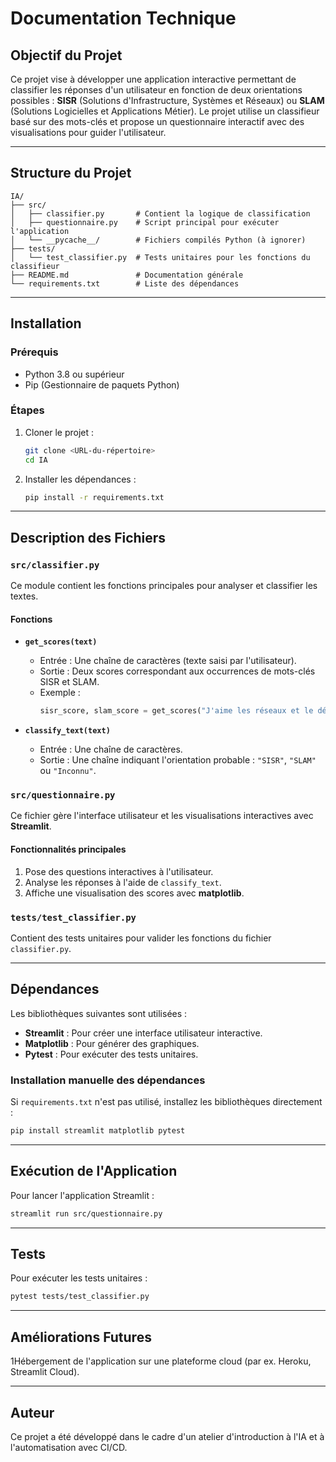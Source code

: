 # Documentation Technique

## Objectif du Projet
Ce projet vise à développer une application interactive permettant de classifier les réponses d'un utilisateur en fonction de deux orientations possibles : **SISR** (Solutions d'Infrastructure, Systèmes et Réseaux) ou **SLAM** (Solutions Logicielles et Applications Métier). Le projet utilise un classifieur basé sur des mots-clés et propose un questionnaire interactif avec des visualisations pour guider l'utilisateur.

---

## Structure du Projet

```
IA/
├── src/
│   ├── classifier.py       # Contient la logique de classification
│   ├── questionnaire.py    # Script principal pour exécuter l'application
│   └── __pycache__/        # Fichiers compilés Python (à ignorer)
├── tests/
│   └── test_classifier.py  # Tests unitaires pour les fonctions du classifieur
├── README.md               # Documentation générale
└── requirements.txt        # Liste des dépendances
```

---

## Installation
### Prérequis
- Python 3.8 ou supérieur
- Pip (Gestionnaire de paquets Python)

### Étapes
1. Cloner le projet :
   ```bash
   git clone <URL-du-répertoire>
   cd IA
   ```
2. Installer les dépendances :
   ```bash
   pip install -r requirements.txt
   ```

---

## Description des Fichiers

### `src/classifier.py`
Ce module contient les fonctions principales pour analyser et classifier les textes.

#### Fonctions
- **`get_scores(text)`**
    - Entrée : Une chaîne de caractères (texte saisi par l'utilisateur).
    - Sortie : Deux scores correspondant aux occurrences de mots-clés SISR et SLAM.
    - Exemple :
      ```python
      sisr_score, slam_score = get_scores("J'aime les réseaux et le développement web")
      ```

- **`classify_text(text)`**
    - Entrée : Une chaîne de caractères.
    - Sortie : Une chaîne indiquant l'orientation probable : `"SISR"`, `"SLAM"` ou `"Inconnu"`.

### `src/questionnaire.py`
Ce fichier gère l'interface utilisateur et les visualisations interactives avec **Streamlit**.

#### Fonctionnalités principales
1. Pose des questions interactives à l'utilisateur.
2. Analyse les réponses à l'aide de `classify_text`.
3. Affiche une visualisation des scores avec **matplotlib**.

### `tests/test_classifier.py`
Contient des tests unitaires pour valider les fonctions du fichier `classifier.py`.

---

## Dépendances
Les bibliothèques suivantes sont utilisées :

- **Streamlit** : Pour créer une interface utilisateur interactive.
- **Matplotlib** : Pour générer des graphiques.
- **Pytest** : Pour exécuter des tests unitaires.

### Installation manuelle des dépendances
Si `requirements.txt` n'est pas utilisé, installez les bibliothèques directement :
```bash
pip install streamlit matplotlib pytest
```

---

## Exécution de l'Application
Pour lancer l'application Streamlit :
```bash
streamlit run src/questionnaire.py
```

---

## Tests
Pour exécuter les tests unitaires :
```bash
pytest tests/test_classifier.py
```

---

## Améliorations Futures
1Hébergement de l'application sur une plateforme cloud (par ex. Heroku, Streamlit Cloud).


---

## Auteur
Ce projet a été développé dans le cadre d'un atelier d'introduction à l'IA et à l'automatisation avec CI/CD.
